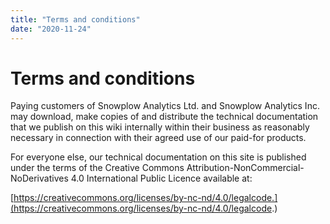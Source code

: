 ```yaml
---
title: "Terms and conditions"
date: "2020-11-24"
---
```


# Terms and conditions

Paying customers of Snowplow Analytics Ltd. and Snowplow Analytics Inc. may download, make copies of and distribute the technical documentation that we publish on this wiki internally within their business as reasonably necessary in connection with their agreed use of our paid-for products.

For everyone else, our technical documentation on this site is published under the terms of the Creative Commons Attribution-NonCommercial-NoDerivatives 4.0 International Public Licence available at:

[https://creativecommons.org/licenses/by-nc-nd/4.0/legalcode.](https://creativecommons.org/licenses/by-nc-nd/4.0/legalcode.)

